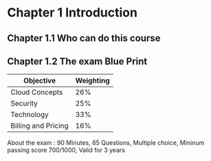 # Chapter 1 Introduction

## Chapter 1.1 Who can do this course

## Chapter 1.2 The exam Blue Print
| Objective | Weighting |
| - | - |
| Cloud Concepts | 26% |
| Security | 25% |
| Technology | 33% |
| Billing and Pricing | 16% |

About the exam : 90 Minutes, 65 Questions, Multiple choice, Mininum passing score 700/1000, Valid for 3 years
